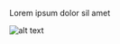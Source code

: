 Lorem ipsum dolor sil amet

![alt text](https://github.com/aozbakir/github-pages-with-jekyll/blob/test.png?raw=true)
